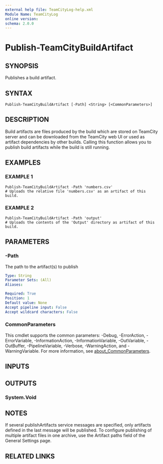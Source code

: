 ```yaml
---
external help file: TeamCityLog-help.xml
Module Name: TeamCityLog
online version:
schema: 2.0.0
---
```


# Publish-TeamCityBuildArtifact

## SYNOPSIS
Publishes a build artifact.

## SYNTAX

```
Publish-TeamCityBuildArtifact [-Path] <String> [<CommonParameters>]
```

## DESCRIPTION
Build artifacts are files produced by the build which are stored on TeamCity
server and can be downloaded from the TeamCity web UI or used as artifact
dependencies by other builds.
Calling this function allows you to publish
build artifacts while the build is still running.

## EXAMPLES

### EXAMPLE 1
```
Publish-TeamCityBuildArtifact -Path 'numbers.csv'
# Uploads the relative file 'numbers.csv' as an artifact of this build.
```

### EXAMPLE 2
```
Publish-TeamCityBuildArtifact -Path 'output'
# Uploads the contents of the 'Output' directory as artifact of this build.
```

## PARAMETERS

### -Path
The path to the artifact(s) to publish

```yaml
Type: String
Parameter Sets: (All)
Aliases:

Required: True
Position: 1
Default value: None
Accept pipeline input: False
Accept wildcard characters: False
```

### CommonParameters
This cmdlet supports the common parameters: -Debug, -ErrorAction, -ErrorVariable, -InformationAction, -InformationVariable, -OutVariable, -OutBuffer, -PipelineVariable, -Verbose, -WarningAction, and -WarningVariable. For more information, see [about_CommonParameters](http://go.microsoft.com/fwlink/?LinkID=113216).

## INPUTS

## OUTPUTS

### System.Void
## NOTES
If several publishArtifacts service messages are specified, only
artifacts defined in the last message will be published.
To configure
publishing of multiple artifact files in one archive, use the Artifact
paths field of the General Settings page.

## RELATED LINKS
